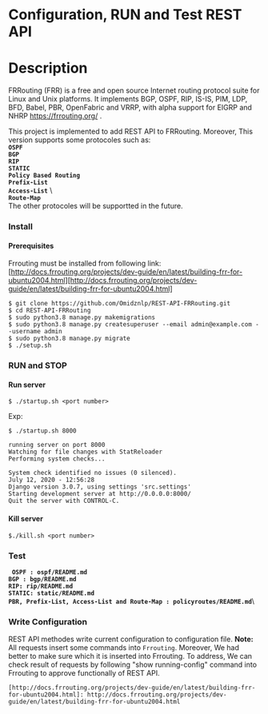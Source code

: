 
# Configuration, RUN and Test REST API
# Description 
FRRouting (FRR) is a free and open source Internet routing protocol suite for Linux and Unix platforms. It implements BGP, OSPF, RIP, IS-IS, PIM, LDP, BFD, Babel, PBR, OpenFabric and VRRP, with alpha support for EIGRP and NHRP https://frrouting.org/ . 

This project is implemented to add REST API to FRRouting. Moreover, This version supports some protocoles such as:\
**`OSPF`**\
**`BGP `**\
**`RIP`**\
**`STATIC`**\
**`Policy Based Routing`** \
**`Prefix-List`** \
**`Access-List`** \  
**`Route-Map`** \
The other protocoles will be supportted in the future.

### Install

#### Prerequisites

Frrouting must be installed from following link:\
[http://docs.frrouting.org/projects/dev-guide/en/latest/building-frr-for-ubuntu2004.html][http://docs.frrouting.org/projects/dev-guide/en/latest/building-frr-for-ubuntu2004.html]
```
$ git clone https://github.com/Omidznlp/REST-API-FRRouting.git
$ cd REST-API-FRRouting
$ sudo python3.8 manage.py makemigrations
$ sudo python3.8 manage.py createsuperuser --email admin@example.com --username admin
$ sudo python3.8 manage.py migrate
$ ./setup.sh
```
### RUN and STOP

#### Run server

```
$ ./startup.sh <port number>
```
Exp:

```
$ ./startup.sh 8000

running server on port 8000
Watching for file changes with StatReloader
Performing system checks...

System check identified no issues (0 silenced).
July 12, 2020 - 12:56:28
Django version 3.0.7, using settings 'src.settings'
Starting development server at http://0.0.0.0:8000/
Quit the server with CONTROL-C.

```

#### Kill server

```
$./kill.sh <port number>
```

### Test
**` OSPF : ospf/README.md`**\
**`BGP : bgp/README.md`**\
**`RIP: rip/README.md`**\
**`STATIC: static/README.md`**\
**`PBR, Prefix-List, Access-List and Route-Map : policyroutes/README.md`**\

### Write Configuration
REST API methodes write current configuration to configuration file.
**Note:**\
All requests insert some commands into `Frrouting`. Moreover, We had better to make sure which it is inserted into Frrouting. To address, We can check result of requests by following "show running-config" command into Frrouting
to approve functionally of REST API.
``` 
[http://docs.frrouting.org/projects/dev-guide/en/latest/building-frr-for-ubuntu2004.html]: http://docs.frrouting.org/projects/dev-guide/en/latest/building-frr-for-ubuntu2004.html

```